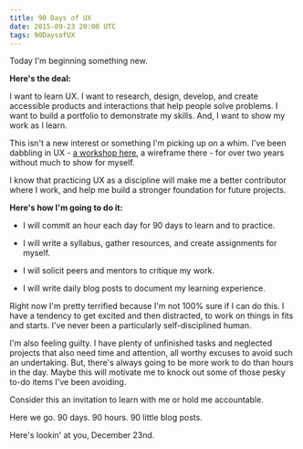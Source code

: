 ```yaml
---
title: 90 Days of UX
date: 2015-09-23 20:00 UTC
tags: 90DaysofUX
---
```


Today I'm beginning something new.

**Here's the deal:**

I want to learn UX. I want to research, design, develop, and create accessible products and interactions that help people solve problems. I want to build a portfolio to demonstrate my skills. And, I want to show my work as I learn.

This isn't a new interest or something I'm picking up on a whim. I've been dabbling in UX - [a workshop here](http://www.ladiesthatux.com/benefits-of-collaborative-design/), a wireframe there - for over two years without much to show for myself.

I know that practicing UX as a discipline will make me a better contributor where I work, and help me build a stronger foundation for future projects.

**Here's how I'm going to do it:**

- I will commit an hour each day for 90 days to learn and to practice.

- I will write a syllabus, gather resources, and create assignments for myself.

- I will solicit peers and mentors to critique my work.

- I will write daily blog posts to document my learning experience.

Right now I'm pretty terrified because I'm not 100% sure if I can do this. I have a tendency to get excited and then distracted, to work on things in fits and starts. I've never been a particularly self-disciplined human.

I'm also feeling guilty. I have plenty of unfinished tasks and neglected projects that also need time and attention, all worthy excuses to avoid such an undertaking. But, there's always going to be more work to do than hours in the day. Maybe this will motivate me to knock out some of those pesky to-do items I've been avoiding.

Consider this an invitation to learn with me or hold me accountable.

Here we go. 90 days. 90 hours. 90 little blog posts.

Here's lookin' at you, December 23nd.
